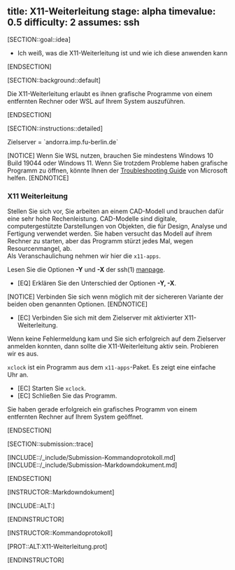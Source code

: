 title: X11-Weiterleitung
stage: alpha
timevalue: 0.5
difficulty: 2
assumes: ssh
---

[SECTION::goal::idea]

- Ich weiß, was die X11-Weiterleitung ist und wie ich diese anwenden kann

[ENDSECTION]

[SECTION::background::default]

Die X11-Weiterleitung erlaubt es ihnen grafische Programme von einem entfernten Rechner oder 
WSL auf Ihrem System auszuführen.

[ENDSECTION]

[SECTION::instructions::detailed]

<replacement id='targetserver'>
Zielserver = `andorra.imp.fu-berlin.de`
</replacement>

[NOTICE]
Wenn Sie WSL nutzen, brauchen Sie mindestens Windows 10 Build 19044 oder Windows 11. Wenn Sie trotzdem Probleme 
haben grafische Programm zu öffnen, könnte Ihnen der 
[Troubleshooting Guide](https://github.com/microsoft/wslg/wiki/Diagnosing-%22cannot-open-display%22-type-issues-with-WSLg) 
von Microsoft helfen.
[ENDNOTICE]

### X11 Weiterleitung

Stellen Sie sich vor, Sie arbeiten an einem CAD-Modell und brauchen dafür eine sehr hohe 
Rechenleistung. CAD-Modelle sind digitale, computergestützte Darstellungen von Objekten, die für Design, 
Analyse und Fertigung verwendet werden. Sie haben versucht das Modell auf ihrem Rechner zu starten, 
aber das Programm stürzt jedes Mal, wegen Resourcenmangel, ab.  
Als Veranschaulichung nehmen wir hier die `x11-apps`.

Lesen Sie die Optionen **-Y** und **-X** der ssh(1) [manpage](https://man.openbsd.org/ssh).

- [EQ] Erklären Sie den Unterschied der Optionen **-Y, -X**.

[NOTICE]
Verbinden Sie sich wenn möglich mit der sichereren Variante der beiden oben genannten Optionen.
[ENDNOTICE]

- [EC] Verbinden Sie sich mit dem Zielserver mit aktivierter X11-Weiterleitung.

Wenn keine Fehlermeldung kam und Sie sich erfolgreich auf dem Zielserver anmelden konnten, dann 
sollte die X11-Weiterleitung aktiv sein. Probieren wir es aus.

`xclock` ist ein Programm aus dem `x11-apps`-Paket. Es zeigt eine einfache Uhr an.

- [EC] Starten Sie `xclock`.
- [EC] Schließen Sie das Programm.

Sie haben gerade erfolgreich ein grafisches Programm von einem entfernten Rechner auf Ihrem System 
geöffnet.

[ENDSECTION]

[SECTION::submission::trace]

[INCLUDE::/_include/Submission-Kommandoprotokoll.md]
[INCLUDE::/_include/Submission-Markdowndokument.md]

[ENDSECTION]

[INSTRUCTOR::Markdowndokument]

[INCLUDE::ALT:]

[ENDINSTRUCTOR]

[INSTRUCTOR::Kommandoprotokoll]

[PROT::ALT:X11-Weiterleitung.prot] 

[ENDINSTRUCTOR]
